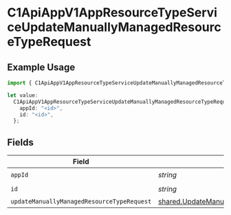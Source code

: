 # C1ApiAppV1AppResourceTypeServiceUpdateManuallyManagedResourceTypeRequest

## Example Usage

```typescript
import { C1ApiAppV1AppResourceTypeServiceUpdateManuallyManagedResourceTypeRequest } from "conductorone-sdk-typescript/sdk/models/operations";

let value:
  C1ApiAppV1AppResourceTypeServiceUpdateManuallyManagedResourceTypeRequest = {
    appId: "<id>",
    id: "<id>",
  };
```

## Fields

| Field                                                                                                                     | Type                                                                                                                      | Required                                                                                                                  | Description                                                                                                               |
| ------------------------------------------------------------------------------------------------------------------------- | ------------------------------------------------------------------------------------------------------------------------- | ------------------------------------------------------------------------------------------------------------------------- | ------------------------------------------------------------------------------------------------------------------------- |
| `appId`                                                                                                                   | *string*                                                                                                                  | :heavy_check_mark:                                                                                                        | N/A                                                                                                                       |
| `id`                                                                                                                      | *string*                                                                                                                  | :heavy_check_mark:                                                                                                        | N/A                                                                                                                       |
| `updateManuallyManagedResourceTypeRequest`                                                                                | [shared.UpdateManuallyManagedResourceTypeRequest](../../../sdk/models/shared/updatemanuallymanagedresourcetyperequest.md) | :heavy_minus_sign:                                                                                                        | N/A                                                                                                                       |
